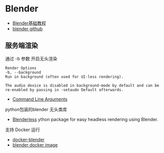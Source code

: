 # Blender

- [Blender基础教程](https://github.com/puxiao/notes/blob/master/Blender%E5%9F%BA%E7%A1%80%E6%95%99%E7%A8%8B.md)
- [blender github](https://github.com/blender/blender)


## 服务端渲染

通过 -b 参数 开启无头渲染
```
Render Options
-b, --background
Run in background (often used for UI-less rendering).

The audio device is disabled in background-mode by default and can be re-enabled by passing in -setaudo Default afterwards.
```

- [Command Line Arguments](https://docs.blender.org/manual/en/latest/advanced/command_line/arguments.html)

python包装的blender 无头类库

- [Blenderless](https://github.com/oqton/blenderless) ython package for easy headless rendering using Blender.


支持 Docker 运行

- [docker-blender](https://github.com/linuxserver/docker-blender)
- [blender docker image](https://hub.docker.com/r/linuxserver/blender)
